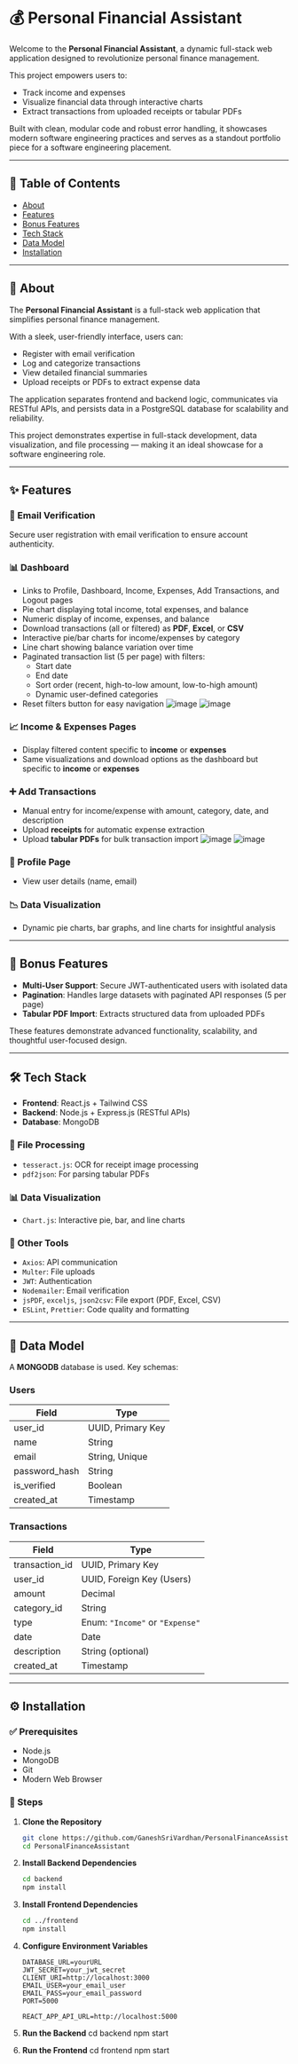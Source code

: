 # 💰 Personal Financial Assistant

Welcome to the **Personal Financial Assistant**, a dynamic full-stack web application designed to revolutionize personal finance management.

This project empowers users to:
- Track income and expenses
- Visualize financial data through interactive charts
- Extract transactions from uploaded receipts or tabular PDFs

Built with clean, modular code and robust error handling, it showcases modern software engineering practices and serves as a standout portfolio piece for a software engineering placement.

---

## 📑 Table of Contents

- [About](#about)
- [Features](#features)
- [Bonus Features](#bonus-features)
- [Tech Stack](#tech-stack)
- [Data Model](#data-model)
- [Installation](#installation)

---

## 📘 About

The **Personal Financial Assistant** is a full-stack web application that simplifies personal finance management.

With a sleek, user-friendly interface, users can:
- Register with email verification
- Log and categorize transactions
- View detailed financial summaries
- Upload receipts or PDFs to extract expense data

The application separates frontend and backend logic, communicates via RESTful APIs, and persists data in a PostgreSQL database for scalability and reliability.

This project demonstrates expertise in full-stack development, data visualization, and file processing — making it an ideal showcase for a software engineering role.

---

## ✨ Features

### 🔐 Email Verification
Secure user registration with email verification to ensure account authenticity.

### 📊 Dashboard
- Links to Profile, Dashboard, Income, Expenses, Add Transactions, and Logout pages
- Pie chart displaying total income, total expenses, and balance
- Numeric display of income, expenses, and balance
- Download transactions (all or filtered) as **PDF**, **Excel**, or **CSV**
- Interactive pie/bar charts for income/expenses by category
- Line chart showing balance variation over time
- Paginated transaction list (5 per page) with filters:
  - Start date
  - End date
  - Sort order (recent, high-to-low amount, low-to-high amount)
  - Dynamic user-defined categories
- Reset filters button for easy navigation
![image](https://github.com/user-attachments/assets/05733a0e-9d64-47f6-8e90-b195c76c4e8f)
![image](https://github.com/user-attachments/assets/f2d4c86a-eacb-476a-93c1-d6899386578b)



### 📈 Income & Expenses Pages
- Display filtered content specific to **income** or **expenses**
- Same visualizations and download options as the dashboard but specific to **income** or **expenses**

### ➕ Add Transactions
- Manual entry for income/expense with amount, category, date, and description
- Upload **receipts** for automatic expense extraction
- Upload **tabular PDFs** for bulk transaction import
![image](https://github.com/user-attachments/assets/a68c5b71-9e62-4aa6-a007-2711af840e14)
![image](https://github.com/user-attachments/assets/e432af3d-4faf-4484-a749-bc4bf52ce647)


### 👤 Profile Page
- View user details (name, email)

### 📉 Data Visualization
- Dynamic pie charts, bar graphs, and line charts for insightful analysis

---

## 🚀 Bonus Features

- **Multi-User Support**: Secure JWT-authenticated users with isolated data
- **Pagination**: Handles large datasets with paginated API responses (5 per page)
- **Tabular PDF Import**: Extracts structured data from uploaded PDFs

These features demonstrate advanced functionality, scalability, and thoughtful user-focused design.

---

## 🛠 Tech Stack

- **Frontend**: React.js + Tailwind CSS
- **Backend**: Node.js + Express.js (RESTful APIs)
- **Database**: MongoDB

### 📁 File Processing
- `tesseract.js`: OCR for receipt image processing
- `pdf2json`: For parsing tabular PDFs

### 📊 Data Visualization
- `Chart.js`: Interactive pie, bar, and line charts

### 🧰 Other Tools
- `Axios`: API communication
- `Multer`: File uploads
- `JWT`: Authentication
- `Nodemailer`: Email verification
- `jsPDF`, `exceljs`, `json2csv`: File export (PDF, Excel, CSV)
- `ESLint`, `Prettier`: Code quality and formatting

---

## 🧩 Data Model

A **MONGODB** database is used. Key schemas:

### Users

| Field        | Type           |
|--------------|----------------|
| user_id      | UUID, Primary Key |
| name         | String         |
| email        | String, Unique |
| password_hash| String         |
| is_verified | Boolean      |
| created_at   | Timestamp      |

### Transactions

| Field         | Type                           |
|---------------|--------------------------------|
| transaction_id| UUID, Primary Key              |
| user_id       | UUID, Foreign Key (Users)      |
| amount        | Decimal                        |
| category_id   | String                         |
| type          | Enum: `"Income"` or `"Expense"`|
| date          | Date                           |
| description   | String (optional)              |
| created_at    | Timestamp                      |

---

## ⚙️ Installation

### ✅ Prerequisites
- Node.js 
- MongoDB
- Git
- Modern Web Browser

### 🔧 Steps

1. **Clone the Repository**
   ```bash
   git clone https://github.com/GaneshSriVardhan/PersonalFinanceAssistant.git
   cd PersonalFinanceAssistant
2. **Install Backend Dependencies**

    ```bash
    cd backend
    npm install
3. **Install Frontend Dependencies**

    ```bash
    cd ../frontend
    npm install
4. **Configure Environment Variables**

    ```.env (Backend):
    DATABASE_URL=yourURL
    JWT_SECRET=your_jwt_secret
    CLIENT_URI=http://localhost:3000
    EMAIL_USER=your_email_user
    EMAIL_PASS=your_email_password
    PORT=5000
    ```
    ```.env (Frontend):
    REACT_APP_API_URL=http://localhost:5000
  5. **Run the Backend**
     cd backend
     npm start
  6. **Run the Frontend**
      cd frontend
      npm start
